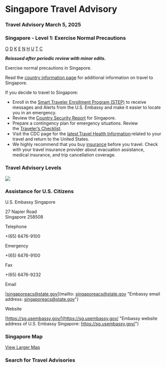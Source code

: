 # Singapore Travel Advisory

### Travel Advisory March 5, 2025

### Singapore - Level 1: Exercise Normal Precautions

[O](javascript:void(0); "Tool Tip: Other")
[D](javascript:void(0); "Tool Tip: Wrongful Detention")
[K](javascript:void(0); "Tool Tip: Kidnap and Hostage")
[E](javascript:void(0); "Tool Tip: Event")
[N](javascript:void(0); "Tool Tip: Disaster")
[H](javascript:void(0); "Tool Tip: Health")
[U](javascript:void(0); "Tool Tip: Civil Unrest")
[T](javascript:void(0); "Tool Tip: Terrorism")
[C](javascript:void(0); "Tool Tip: Crimes")

***Reissued after periodic review with minor edits.***

Exercise normal precautions in Singapore.

Read the [country information page](https://travel.state.gov/content/travel/en/international-travel/International-Travel-Country-Information-Pages/Singapore.html) for additional information on travel to Singapore.

If you decide to travel to Singapore:

* Enroll in the [Smart Traveler Enrollment Program (STEP)](https://step.state.gov/step/) to receive messages and Alerts from the U.S. Embassy and make it easier to locate you in an emergency.
* Review the [Country Security Report](https://www.osac.gov/Content/Browse/Report?subContentTypes=Country%20Security%20Report) for Singapore.
* Prepare a contingency plan for emergency situations. Review the [Traveler’s Checklist](https://travel.state.gov/content/travel/en/international-travel/before-you-go/travelers-checklist.html#_blank).
* Visit the CDC page for the [latest Travel Health Information](https://wwwnc.cdc.gov/travel/destinations/list) related to your travel and return to the United States.
* We highly recommend that you buy [insurance](https://travel.state.gov/content/travel/en/international-travel/before-you-go/your-health-abroad/Insurance_Coverage_Overseas.html) before you travel. Check with your travel insurance provider about evacuation assistance, medical insurance, and trip cancellation coverage.

### Travel Advisory Levels

[![](/content/dam/NEWTravelAssets/images/travel-levelv2.svg)](/content/travel/en/international-travel/before-you-go/about-our-new-products.html "Travel Advisory Levels")

### Assistance for U.S. Citizens

U.S. Embassy Singapore

27 Napier Road  
Singapore 258508

Telephone

+(65) 6476-9100

Emergency

+(65) 6476-9100

Fax

+(65) 6476-9232

Email

[singaporeacs@state.gov](mailto: singaporeacs@state.gov "Embassy email address: singaporeacs@state.gov")

Website

[https://sg.usembassy.gov/](https://sg.usembassy.gov/ "Embassy website address of U.S. Embassy Singapore: https://sg.usembassy.gov/")

### Singapore Map

[View Larger Map](https://travelmaps.state.gov/TSGMap/?extent=103.255672677,1.07327407,104.324280732,1.631188448 "Map of Singapore")



### Search for Travel Advisories